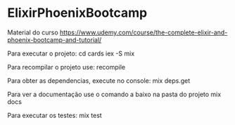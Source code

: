# ElixirPhoenixBootcamp
Material do curso https://www.udemy.com/course/the-complete-elixir-and-phoenix-bootcamp-and-tutorial/

Para executar o projeto:
    cd cards
    iex -S mix

Para recompilar o projeto use:
    recompile

Para obter as dependencias, execute no console:
    mix deps.get

Para ver a documentação use o comando a baixo na pasta do projeto
    mix docs

Para executar os testes:
    mix test